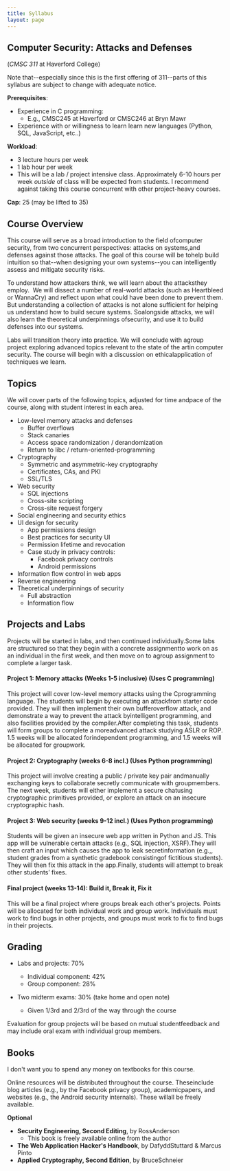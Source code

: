 ```yaml
---
title: Syllabus
layout: page
---
```


## Computer Security: Attacks and Defenses
(*CMSC 311* at Haverford College)

Note that--especially since this is the first offering of 311--parts
of this syllabus are subject to change with adequate notice.

**Prerequisites**:
  - Experience in C programming:
    - E.g., CMSC245 at Haverford or CMSC246 at Bryn Mawr
  - Experience with or willingness to learn learn new languages (Python, SQL, JavaScript, etc..)

**Workload**:
  - 3 lecture hours per week
  - 1 lab hour per week
  - This will be a lab / project intensive class. Approximately 6-10
    hours per week *outside* of class will be expected from
    students. I recommend against taking this course concurrent with
    other project-heavy courses.

**Cap**: 25 (may be lifted to 35)

## Course Overview

This ​course ​will ​serve ​as ​a​ ​broad​ ​introduction​ ​to​ ​the​ ​field​ ​of​
​computer​ ​security,​ ​from​ ​two concurrent​ ​perspectives:​ ​attacks​ ​on​
systems,​ ​and ​defenses ​against ​those ​attacks.​ ​The ​goal ​of this ​course​
will ​be ​to ​help ​build ​intuition​ ​so​ ​that--when​ ​designing​ ​your​ ​own​
​systems--you​ ​can intelligently​ ​assess​ ​and​ ​mitigate​ ​security​ ​risks.

To ​understand ​how ​attackers ​think,​ ​we ​will ​learn ​about ​the​ ​attacks​
they ​employ. ​​ We ​will dissect ​a ​number ​of ​real-world ​attacks ​(such ​as
Heartbleed ​or ​WannaCry)​ ​and ​reflect ​upon ​what could ​have ​been ​done ​to
prevent ​them.​ ​But ​understanding ​a ​collection ​of ​attacks ​is ​not​ ​alone
sufficient ​for ​helping ​us ​understand ​how ​to ​build ​secure ​systems.​ ​So​
alongside ​attacks,​ ​we ​will also​ ​learn​ ​the​ ​theoretical​ ​underpinnings​
​of​ ​security,​ ​and​ ​use​ ​it​ ​to​ ​build​ ​defenses​ ​into​ ​our systems.

Labs ​will ​transition ​theory ​into ​practice.​ ​We​ ​will conclude with a​
group ​project ​exploring advanced ​topics ​relevant ​to ​the ​state ​of​ ​the​
​art​ ​in​ ​computer​ ​security.​ ​The​ ​course​ ​will​ ​begin​ ​with a​ ​discussion​ ​on​
​ethical​ ​application​ ​of​ ​techniques​ ​we​ ​learn.

## Topics

We​ ​will​ ​cover​ ​parts​ ​of​ ​the​ ​following​ ​topics,​ ​adjusted​ ​for​ ​time​ ​and​ ​pace​ ​of​ ​the​ ​course,​ ​along​ ​with
student​ ​interest​ ​in​ ​each​ ​area.

- Low-level​ ​memory​ ​attacks​ ​and​ ​defenses
  - Buffer​ ​overflows
  - Stack​ ​canaries
  - Access​ ​space​ ​randomization​ ​/​ ​derandomization
  -  Return​ ​to​ ​libc​ ​/​ ​return-oriented-programming
-  Cryptography
    - Symmetric and asymmetric-key cryptography
    - Certificates, CAs, and​ ​PKI
    - SSL/TLS
- Web security
  - SQL​ ​injections
  - Cross-site​ ​scripting
  - Cross-site​ ​request​ ​forgery
- Social​ ​engineering​ ​and​ ​security​ ​ethics
- UI​ ​design​ ​for​ ​security
  - App​ ​permissions​ ​design
  - Best​ ​practices​ ​for​ ​security​ ​UI
  - Permission​ ​lifetime​ ​and​ ​revocation
  - Case​ ​study​ ​in​ ​privacy​ ​controls:
     - Facebook​ ​privacy​ ​controls
     - Android​ ​permissions
- Information​ ​flow​ ​control​ ​in​ ​web​ ​apps
- Reverse​ ​engineering
- Theoretical​ ​underpinnings​ ​of​ ​security
  - Full​ ​abstraction
  - Information​ ​flow

## Projects and Labs

Projects​ ​will​ ​be​ ​started​ ​in​ ​labs,​ ​and​ ​then​ ​continued​ ​individually.​
​Some​ ​labs​ ​are​ ​structured​ ​so​ ​that they​ ​begin​ ​with​ ​a​ ​concrete​
​assignment​ ​to​ ​work​ ​on​ ​as​ ​an​ ​individual​ ​in​ ​the​ ​first​ ​week,​ ​and​ ​then
move​ ​on​ ​to​ ​a​ ​group​ ​assignment​ ​to​ ​complete​ ​a​ ​larger​ ​task.

#### Project 1: Memory attacks (Weeks 1-5 inclusive) (Uses C programming)

This​ ​project​ ​will​ ​cover​ ​low-level​ ​memory​ ​attacks​ ​using​ ​the​ ​C​
​programming​ ​language.​ ​The students​ ​will​ ​begin​ ​by​ ​executing​ ​an​ ​attack​
​from​ ​starter​ ​code​ ​provided.​ ​They​ ​will​ ​then​ ​implement their​ ​own​ ​buffer​
​overflow​ ​attack,​ ​and​ ​demonstrate​ ​a​ ​way​ ​to​ ​prevent​ ​the​ ​attack​ ​by​
​intelligent programming,​ ​and​ ​also​ ​facilities​ ​provided​ ​by​ ​the​
​compiler.​ ​After​ ​completing​ ​this​ ​task,​ ​students will​ ​form​ ​groups​ ​to​
​complete​ ​a​ ​more​ ​advanced​ ​attack​ ​studying​ ​ASLR​ ​or​ ​ROP.​ ​1.5​ ​weeks​ ​will​
​be allocated​ ​for​ ​independent​ ​programming,​ ​and​ ​1.5​ ​weeks​ ​will​ ​be​
​allocated​ ​for​ ​group​ ​work.

#### Project 2: Cryptography (weeks 6-8 incl.) (Uses Python programming)

This​ ​project​ ​will​ ​involve​ ​creating​ ​a​ ​public​ ​/​ ​private​ ​key​ ​pair​ ​and​
​manually​ ​exchanging​ ​keys​ ​to collaborate​ ​secretly​ ​communicate​ ​with​
​group​ ​members.​ ​The​ ​next​ ​week,​ ​students​ ​will​ ​either implement​ ​a​ ​secure​
​chat​ ​using​ ​cryptographic​ ​primitives​ ​provided,​ ​or​ ​explore​ ​an​ ​attack​ ​on​
​an insecure​ ​cryptographic​ ​hash.

#### Project 3: Web security (weeks 9-12 incl.) (Uses Python programming)

Students​ ​will​ ​be​ ​given​ ​an​ ​insecure​ ​web​ ​app​ ​written​ ​in​ ​Python and
JS. This app will be​ ​vulnerable​ ​certain attacks​ ​(e.g., SQL injection​,
XSRF).​ ​They​ ​will​ ​then​ ​craft​ ​an​ ​input​ ​which​ ​causes​ ​the​ ​app​ ​to​ ​leak​
​secret​ ​information​ ​(e.g.,,​ ​student​ ​grades​ ​from​ ​a​ ​synthetic​ ​gradebook​
​consisting​ ​of​ ​fictitious​ ​students).​ ​They​ ​will then​ ​fix​ ​this​ ​attack​ ​in​
​the​ ​app.​ ​Finally,​ ​students​ ​will​ ​attempt​ ​to​ ​break​ ​other​ ​students’​
​fixes.

#### Final project (weeks 13-14): Build it, Break it, Fix it

This will be a final project where groups break each other's
projects. Points will be allocated for both individual work and group
work. Individuals must work to find bugs in other projects, and groups
must work to fix to find bugs in their projects.

## Grading

- Labs and projects: 70%
  - Individual component: 42%
  - Group component: 28%

- Two midterm exams: 30% (take home and open note)
  - Given 1/3rd and 2/3rd of the way through the course

Evaluation​ ​for​ ​group​ ​projects​ ​will​ ​be​ ​based​ ​on​ ​mutual​ ​student​
feedback ​and ​may include oral ​exam ​with individual ​group ​members.

## Books

I don't want you to spend any money on textbooks for this course.

Online​ ​resources​ ​will​ ​be​ ​distributed​ ​throughout​ ​the​ ​course.​ ​These​
​include​ ​blog​ ​articles (e.g.,​ ​by​ ​the​ ​Facebook​ ​privacy​ ​group),​ ​academic​
​papers,​ ​and ​websites​ ​(e.g.,​ ​the​ ​Android security​ ​internals).​ ​These​
​will​ ​all​ ​be​ ​freely​ ​available.

**Optional**

- **Security Engineering, Second Editing**, ​by ​Ross ​Anderson
  - This​ ​book​ ​is​ ​freely​ ​available​ ​online​ ​from​ ​the​ ​author
- **The Web Application Hacker's Handbook**​,​ ​by​ ​Dafydd​ ​Stuttard​ ​&​ ​Marcus​ ​Pinto
- **Applied Cryptography, Second Edition**, by​ ​Bruce​ ​Schneier


